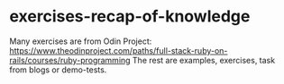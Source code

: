 # exercises-recap-of-knowledge
Many exercises are from Odin Project:
https://www.theodinproject.com/paths/full-stack-ruby-on-rails/courses/ruby-programming
The rest are examples, exercises, task from blogs or demo-tests.
